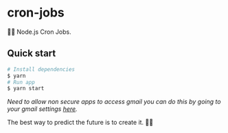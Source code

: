 # cron-jobs

🚀💤 Node.js Cron Jobs.

## Quick start

```sh
# Install dependencies
$ yarn
# Run app
$ yarn start
```

*Need to allow non secure apps to access gmail you can do this by going to your gmail settings [here](https://myaccount.google.com/lesssecureapps).*

<!-- INSPIRATIONAL_QUOTE_START -->
The best way to predict the future is to create it.
🧑‍💻
<!-- INSPIRATIONAL_QUOTE_END -->
